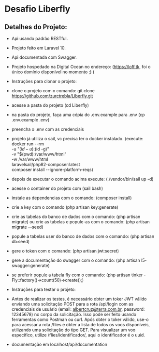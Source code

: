 # Desafio Liberfly

## Detalhes do Projeto:

- Api usando padrão RESTful.
- Projeto feito em Laravel 10.
- Api documentada com Swagger.
- Projeto hospedado na Digital Ocean no endereço: (https://loff.tk, foi o único domínio disponível no momento ;) )
- Instruções para clonar o projeto:
- clone o projeto com o comando: git clone https://github.com/zurctrebla/Liberfly.git
- acesse a pasta do projeto (cd Liberfly)
- na pasta do projeto, faça uma cópia do .env.example para .env (cp .env.example .env)
- preencha o .env com as credenciais 
- projeto já utiliza o sail, vc precisa ter o docker instalado. (execute: docker run --rm \
                                                                    -u "$(id -u):$(id -g)" \
                                                                    -v "$(pwd):/var/www/html" \
                                                                    -w /var/www/html \
                                                                    laravelsail/php82-composer:latest \
                                                                    composer install --ignore-platform-reqs)

- depois de executar o comando acima execute: (./vendor/bin/sail up -d)
- acesse o container do projeto com (sail bash)
- instale as dependencias com o comando: (composer install)
- crie a key com o comando (php artisan key:generate)
- crie as tabelas do banco de dados com o comando: (php artisan migrate) ou crie as tabelas e popule-as com o comando: (php artisan migrate --seed)
- popule a tabelas user do banco de dados com o comando: (php artisan db:seed)
- gere o token com o comando: (php artisan jwt:secret)
- gere a documentação do swagger com o comando: (php artisan l5-swagger:generate)
- se preferir popule a tabela fly com o comando: (php artisan tinker - Fly::factory()->count(50)->create();)
- Instruções para testar o projeto:
- Antes de realizar os testes, é necessário obter um toker JWT válido enviando uma solicitação POST para a rota /api/login com as credenciais 
    de usuário (email: albertcruz@terra.com.br, password: 12345678) no corpo da solicitação. Isso pode ser feito usando ferramentas como Postman ou curl.
    Após obter o toker válido, use-o para acessar a rota /flies e obter a lista de todos os voos disponíveis, utilizando uma solicitação do tipo GET.
    Para visualizar um voo específico, utilize /flies/identificador/, aqui o identificador é o uuid.
- documentação em localhost/api/documentation
